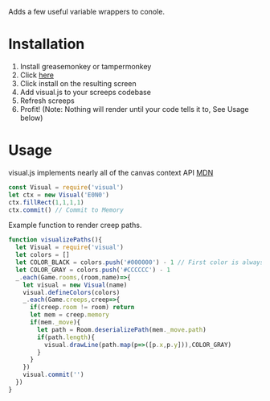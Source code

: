 Adds a few useful variable wrappers to conole.

# Installation

1. Install greasemonkey or tampermonkey
2. Click [here](https://github.com/screepers/screeps-visual/raw/master/src/visual.screeps.user.js)
3. Click install on the resulting screen
4. Add visual.js to your screeps codebase
5. Refresh screeps
6. Profit! (Note: Nothing will render until your code tells it to, See Usage below)

# Usage
visual.js implements nearly all of the canvas context API [MDN](https://developer.mozilla.org/en-US/docs/Web/API/CanvasRenderingContext2D)
```javascript
const Visual = require('visual')
let ctx = new Visual('E0N0')
ctx.fillRect(1,1,1,1)
ctx.commit() // Commit to Memory
```

Example function to render creep paths.
```javascript
function visualizePaths(){
  let Visual = require('visual')
  let colors = []      
  let COLOR_BLACK = colors.push('#000000') - 1 // First color is always black, other colors will be ignored here.
  let COLOR_GRAY = colors.push('#CCCCCC') - 1
  _.each(Game.rooms,(room,name)=>{
    let visual = new Visual(name)
    visual.defineColors(colors)
    _.each(Game.creeps,creep=>{
      if(creep.room != room) return
      let mem = creep.memory
      if(mem._move){
        let path = Room.deserializePath(mem._move.path)
        if(path.length){
          visual.drawLine(path.map(p=>([p.x,p.y])),COLOR_GRAY)
        }
      }
    })
    visual.commit('')
  })
}
```